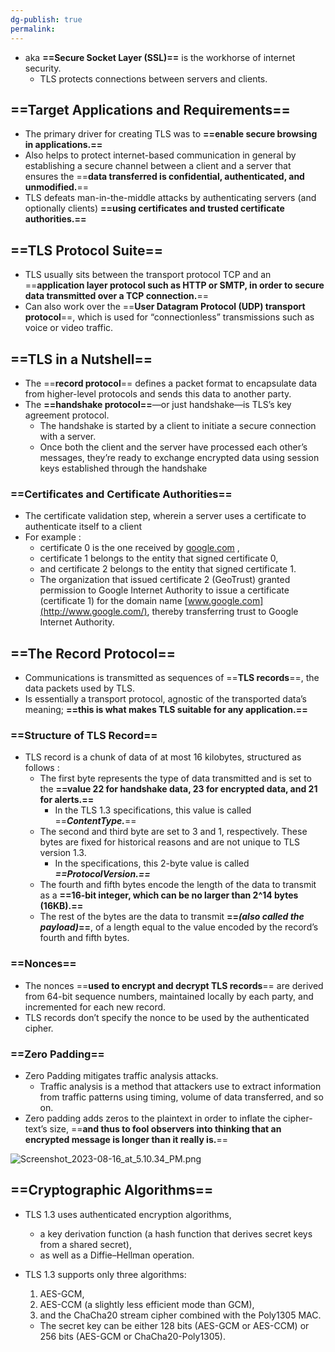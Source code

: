 ```yaml
---
dg-publish: true
permalink:
---
```







- aka **==Secure Socket Layer (SSL)==** is the workhorse of internet security.
    - TLS protects connections between servers and clients.

## ==Target Applications and Requirements==

- The primary driver for creating TLS was to **==enable secure browsing in applications.==**
- Also helps to protect internet-based communication in general by establishing a secure channel between a client and a server that ensures the ==**data transferred is confidential, authenticated, and unmodified.**==
- TLS defeats man-in-the-middle attacks by authenticating servers (and optionally clients) **==using certificates and trusted certificate authorities.==**

## ==TLS Protocol Suite==

- TLS usually sits between the transport protocol TCP and an ==**application layer protocol such as HTTP or SMTP, in order to secure data transmitted over a TCP connection.**==
- Can also work over the ==**User Datagram Protocol (UDP) transport protocol**==, which is used for “connectionless” transmissions such as voice or video traffic.

## ==TLS in a Nutshell==

- The ==**record protocol**== defines a packet format to encapsulate data from higher-level protocols and sends this data to another party.
- The **==handshake protocol==**—or just handshake—is TLS’s key agreement protocol.
    - The handshake is started by a client to initiate a secure connection with a server.
    - Once both the client and the server have processed each other’s messages, they’re ready to exchange encrypted data using session keys established through the handshake

### ==Certificates and Certificate Authorities==

- The certificate validation step, wherein a server uses a certificate to authenticate itself to a client
- For example :
    - certificate 0 is the one received by [google.com](http://google.com/) ,
    - certificate 1 belongs to the entity that signed certificate 0,
    - and certificate 2 belongs to the entity that signed certificate 1.
    - The organization that issued certificate 2 (GeoTrust) granted permission to Google Internet Authority to issue a certificate (certificate 1) for the domain name [www.google.com](http://www.google.com/), thereby transferring trust to Google Internet Authority.

## ==The Record Protocol==

- Communications is transmitted as sequences of ==**TLS records**==, the data packets used by TLS.
- Is essentially a transport protocol, agnostic of the transported data’s meaning; **==this is what makes TLS suitable for any application.==**

### ==Structure of TLS Record==

- TLS record is a chunk of data of at most 16 kilobytes, structured as follows :
    - The first byte represents the type of data transmitted and is set to the **==value 22 for handshake data, 23 for encrypted data, and 21 for alerts.==**
        - In the TLS 1.3 specifications, this value is called ==**_ContentType._**==
    - The second and third byte are set to 3 and 1, respectively. These bytes are fixed for historical reasons and are not unique to TLS version 1.3.
        - In the specifications, this 2-byte value is called _**==ProtocolVersion.==**_
    - The fourth and fifth bytes encode the length of the data to transmit as a **==16-bit integer, which can be no larger than 2^14 bytes (16KB).==**
    - The rest of the bytes are the data to transmit **==_(also called the payload)_==**, of a length equal to the value encoded by the record’s fourth and fifth bytes.

### ==Nonces==

- The nonces ==**used to encrypt and decrypt TLS records**== are derived from 64-bit sequence numbers, maintained locally by each party, and incremented for each new record.
- TLS records don’t specify the nonce to be used by the authenticated cipher.

### ==Zero Padding==

- Zero Padding mitigates traffic analysis attacks.
    - Traffic analysis is a method that attackers use to extract information from traffic patterns using timing, volume of data transferred, and so on.
- Zero padding adds zeros to the plaintext in order to inflate the cipher-text’s size, ==**and thus to fool observers into thinking that an encrypted message is longer than it really is.**==

  

![Screenshot_2023-08-16_at_5.10.34_PM.png](/img/user/img/Screenshot_2023-08-16_at_5.10.34_PM.png)

## ==Cryptographic Algorithms==

- TLS 1.3 uses authenticated encryption algorithms,
    - a key derivation function (a hash function that derives secret keys from a shared secret),
    - as well as a Diffie–Hellman operation.
- TLS 1.3 supports only three algorithms:
    
    1. AES-GCM,
    2. AES-CCM (a slightly less efficient mode than GCM),
    3. and the ChaCha20 stream cipher combined with the Poly1305 MAC.
    
    - The secret key can be either 128 bits (AES-GCM or AES-CCM) or 256 bits (AES-GCM or ChaCha20-Poly1305).